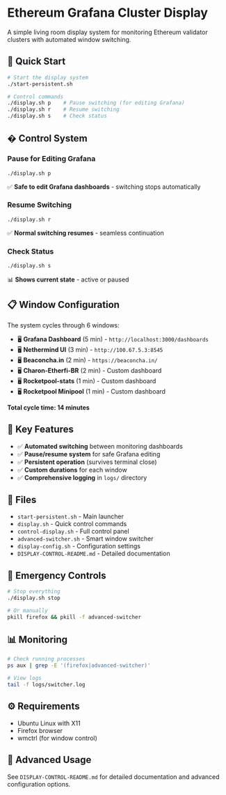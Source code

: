 # Ethereum Grafana Cluster Display

A simple living room display system for monitoring Ethereum validator clusters with automated window switching.

## 🚀 Quick Start

```bash
# Start the display system
./start-persistent.sh

# Control commands
./display.sh p    # Pause switching (for editing Grafana)
./display.sh r    # Resume switching
./display.sh s    # Check status
```

## � Control System

### Pause for Editing Grafana
```bash
./display.sh p
```
✅ **Safe to edit Grafana dashboards** - switching stops automatically

### Resume Switching
```bash
./display.sh r
```
✅ **Normal switching resumes** - seamless continuation

### Check Status
```bash
./display.sh s
```
📊 **Shows current state** - active or paused

## 📋 Window Configuration

The system cycles through 6 windows:
- 🖥️ **Grafana Dashboard** (5 min) - `http://localhost:3000/dashboards`
- 🖥️ **Nethermind UI** (3 min) - `http://100.67.5.3:8545`
- 🖥️ **Beaconcha.in** (2 min) - `https://beaconcha.in/`
- 🖥️ **Charon-Etherfi-BR** (2 min) - Custom dashboard
- 🖥️ **Rocketpool-stats** (1 min) - Custom dashboard
- 🖥️ **Rocketpool Minipool** (1 min) - Custom dashboard

**Total cycle time: 14 minutes**

## 🎯 Key Features

- ✅ **Automated switching** between monitoring dashboards
- ✅ **Pause/resume system** for safe Grafana editing
- ✅ **Persistent operation** (survives terminal close)
- ✅ **Custom durations** for each window
- ✅ **Comprehensive logging** in `logs/` directory

## 📁 Files

- `start-persistent.sh` - Main launcher
- `display.sh` - Quick control commands
- `control-display.sh` - Full control panel
- `advanced-switcher.sh` - Smart window switcher
- `display-config.sh` - Configuration settings
- `DISPLAY-CONTROL-README.md` - Detailed documentation

## 🛑 Emergency Controls

```bash
# Stop everything
./display.sh stop

# Or manually
pkill firefox && pkill -f advanced-switcher
```

## 📊 Monitoring

```bash
# Check running processes
ps aux | grep -E '(firefox|advanced-switcher)'

# View logs
tail -f logs/switcher.log
```

## ⚙️ Requirements

- Ubuntu Linux with X11
- Firefox browser
- wmctrl (for window control)

## 🔧 Advanced Usage

See `DISPLAY-CONTROL-README.md` for detailed documentation and advanced configuration options.
